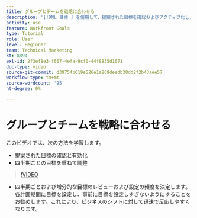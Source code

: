 ```yaml
---
title: グループとチームを戦略に合わせる
description: '[!DNL 目標 ] を使用して、提案された目標を確認およびアクティブ化し、四半期ごとの目標を重ねて並べ替える方法について説明します。'
activity: use
feature: Workfront Goals
type: Tutorial
role: User
level: Beginner
team: Technical Marketing
kt: 8894
exl-id: 2f3ef8e3-f667-4efa-9cf0-44f8835d1671
doc-type: video
source-git-commit: d39754b619e526e1a869deedb38dd2f2b43aee57
workflow-type: tm+mt
source-wordcount: '95'
ht-degree: 0%

---
```


# グループとチームを戦略に合わせる

このビデオでは、次の方法を学習します。

* 提案された目標の確認と有効化
* 四半期ごとの目標を重ねて調整

>[!VIDEO](https://video.tv.adobe.com/v/335188/?quality=12)

<!--
Pro-tips graphic
-->

* 四半期ごとおよび増分的な目標のレビューおよび設定の頻度を決定します。 各計画期間に目標を設定し、事前に目標を設定しすぎないようにすることをお勧めします。これにより、ビジネスのシフトに対して迅速で反応しやすくなります。
